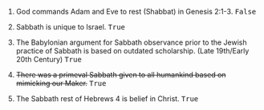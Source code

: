 ---
---

1. God commands Adam and Eve to rest (Shabbat) in Genesis 2:1-3. <samp>False</samp>

2. Sabbath is unique to Israel. <samp>True</samp>

3. The Babylonian argument for Sabbath observance prior to the Jewish practice of Sabbath is based on outdated scholarship. (Late 19th/Early 20th Century) <samp>True</samp>

4. ~~There was a primeval Sabbath given to all humankind based on mimicking our Maker.~~ <samp>True</samp>

5. The Sabbath rest of Hebrews 4 is belief in Christ. <samp>True</samp>
